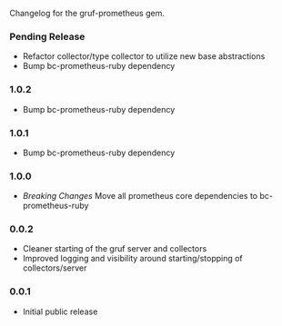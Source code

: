 Changelog for the gruf-prometheus gem.

### Pending Release

- Refactor collector/type collector to utilize new base abstractions
- Bump bc-prometheus-ruby dependency

### 1.0.2

- Bump bc-prometheus-ruby dependency

### 1.0.1

- Bump bc-prometheus-ruby dependency

### 1.0.0

- *Breaking Changes* Move all prometheus core dependencies to bc-prometheus-ruby  

### 0.0.2

- Cleaner starting of the gruf server and collectors
- Improved logging and visibility around starting/stopping of collectors/server

### 0.0.1

- Initial public release
